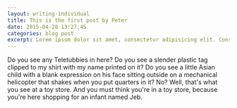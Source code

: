 ```yaml
---
layout: writing-individual
title: This is the first post by Peter
date: 2015-04-28 13:27:45
categories: blog post
excerpt: Lorem ipsum dolor sit amet, consectetur adipisicing elit. Consectetur natus dolores similique. Nostrum mollitia, accusamus aliquid alias reprehenderit incidunt earum ipsum quibusdam ut, minima omnis architecto, expedita officia aspernatur veritatis.
---
```

Do you see any Teletubbies in here? Do you see a slender plastic tag clipped to my shirt with my name printed on it? Do you see a little Asian child with a blank expression on his face sitting outside on a mechanical helicopter that shakes when you put quarters in it? No? Well, that's what you see at a toy store. And you must think you're in a toy store, because you're here shopping for an infant named Jeb.
